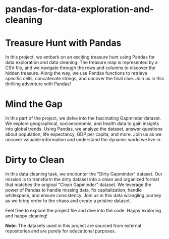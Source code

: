# pandas-for-data-exploration-and-cleaning

# Treasure Hunt with Pandas
In this project, we embark on an exciting treasure hunt using Pandas for data exploration and data cleaning. The treasure map is represented by a CSV file, and we navigate through the rows and columns to discover the hidden treasure. Along the way, we use Pandas functions to retrieve specific cells, concatenate strings, and uncover the final clue. Join us in this thrilling adventure with Pandas!

# Mind the Gap
In this part of the project, we delve into the fascinating Gapminder dataset. We explore geographical, socioeconomic, and health data to gain insights into global trends. Using Pandas, we analyze the dataset, answer questions about population, life expectancy, GDP per capita, and more. Join us as we uncover valuable information and understand the dynamic world we live in.

# Dirty to Clean
In this data cleaning task, we encounter the "Dirty Gapminder" dataset. Our mission is to transform the dirty dataset into a clean and organized format that matches the original "Clean Gapminder" dataset. We leverage the power of Pandas to handle missing data, fix capitalization, handle whitespace, and ensure consistency. Join us in this data wrangling journey as we bring order to the chaos and create a pristine dataset.

Feel free to explore the project file and dive into the code. Happy exploring and happy cleaning!

**Note**: The datasets used in this project are sourced from external repositories and are purely for educational purposes.
